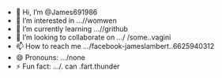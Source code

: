 - 👋 Hi, I’m @James691986
- 👀 I’m interested in ...//womwen
- 🌱 I’m currently learning ...//grithub
- 💞️ I’m looking to collaborate on .../ /some..vagini
- 📫 How to reach me .../facebook-jameslambert..6625940312
- 😄 Pronouns: .../none
- ⚡ Fun fact: .../. can .fart.thunder

<!---
James691986/James691986 is a ✨ special ✨ repository because its `README.md` (this file) appears on your GitHub profile.
You can click the Preview link to take a look at your changes.
--->
